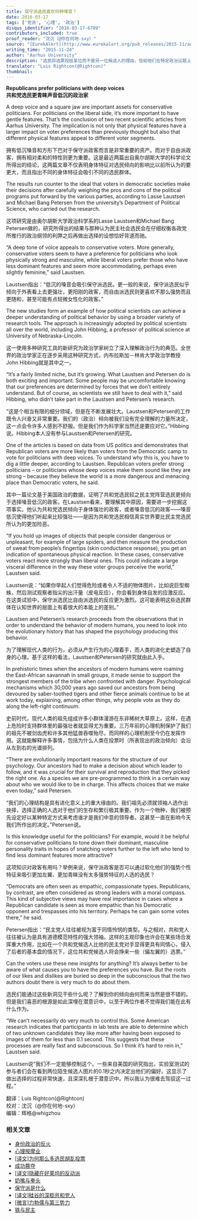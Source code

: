 ```yaml
---
title: 保守派选民喜欢何种嗓音？
date: 2016-03-17
tags: ['党派', '心理', '政治']
disqus_identifier: "2016-03-17-6709"
contributors_included: true
proof_reader: "沈沉（@你在何地-sxy）"
source: "[EurekAlert](http://www.eurekalert.org/pub_releases/2015-11/au-rpp112415.php)"
writing_time: "2015-11-24"
author: "Aarhus University"
description: "选民将选票投给某位而不是另一位候选人的理由，恰如他们在特定政治议题上持有这种而非那种立场的理由一样，有时简单的令人震惊，不过仔细想想，其实也并不像乍看起来那么毫无道理……"
translator: "Luis Rightcon(@Rightcon)"
thumbnail:
---
```


**Republicans prefer politicians with deep voices**  
**共和党选民更青睐声音低沉的政治家**

A deep voice and a square jaw are important assets for conservative politicians. For politicians on the liberal side, it’s more important to have gentle features. That’s the conclusion of two recent scientific articles from Aarhus University. The implication is not only that physical features have a larger impact on voter preferences than previously thought but also that different physical features appeal to different voter segments.

拥有低沉嗓音和方形下巴对于保守派政客而言是非常重要的资产。而对于自由派政客，拥有相对柔和的特性则更为重要。这是最近两篇出自奥尔胡斯大学的科学论文所得出的结论，这两篇文章不仅表明身体特征对选民倾向的影响比以前所认为的要更大，而且指出不同的身体特征会吸引不同的选民群体。

The results run counter to the ideal that voters in democratic societies make their decisions after carefully weighing the pros and cons of the political programs put forward by the various parties, according to Lasse Laustsen and Michael Bang Petersen from the university’s Department of Political Science, who carried out the research.

这项研究是由奥尔胡斯大学政治科学系的Lasse Laustsen和Michael Bang Petersen做的，研究所得出的结果与那种认为民主社会选民会在仔细权衡各政党所推行的政治纲领的利弊之后再做出选择的设想恰好背道而驰。

“A deep tone of voice appeals to conservative voters. More generally, conservative voters seem to have a preference for politicians who look physically strong and masculine, while liberal voters prefer those who have less dominant features and seem more accommodating, perhaps even slightly feminine,” said Laustsen.

Laustsen指出：“低沉的嗓音会吸引保守派选民。更一般的来说，保守派选民似乎倾向于外表看上去更强壮，更阳刚的政客，而自由派选民则更喜欢不那么强势而且更随和，甚至可能有点轻微女性化的政客。”

The new studies form an example of how political scientists can achieve a deeper understanding of political behavior by using a broader variety of research tools. The approach is increasingly adopted by political scientists all over the world, including John Hibbing, a professor of political science at University of Nebraska-Lincoln.

这一使用多种研究工具的新研究为政治学家树立了深入理解政治行为的典范。全世界的政治学家正在逐步采用这种研究方式，内布拉斯加－林肯大学政治学教授John Hibbing就是其中之一。

“It’s a fairly limited niche, but it’s growing. What Laustsen and Petersen do is both exciting and important. Some people may be uncomfortable knowing that our preferences are determined by forces that we don’t entirely understand. But of course, as scientists we still have to deal with it,” said Hibbing, who didn’t take part in the Laustsen and Petersen’s research.

“这是个相当有限的细分领域，但是在不断发展壮大。Laustsen和Petersen的工作既令人兴奋又非常重要。我们的（政治）倾向被我们没有完全理解的力量所决定，这一点会令许多人感到不舒服。但是我们作为科学家当然还是要应对它。”Hibbing说。Hibbing本人没有参与Laustsen和Petersen的研究。

One of the articles is based on data from US politics and demonstrates that Republican voters are more likely than voters from the Democratic camp to vote for politicians with deep voices. To understand why this is, you have to dig a little deeper, according to Laustsen. Republican voters prefer strong politicians – or politicians whose deep voices make them sound like they are strong – because they believe the world is a more dangerous and menacing place than Democratic voters, he said.

其中一篇论文基于美国政治的数据，证明了共和党选民较之民主党阵营选民更倾向于选择嗓音低沉的政客。在Laustsen看来，要理解其中原因，需要进一步挖掘这项事实。他认为共和党选民倾向于身体强壮的政客，或者嗓音低沉的政客——嗓音低沉使得他们听起来比较强壮——是因为共和党选民相信真实世界要比民主党选民所认为的更加险恶。

“If you hold up images of objects that people consider dangerous or unpleasant, for example of large spiders, and then measure the production of sweat from people’s fingertips (skin conductance response), you get an indication of spontaneous physical reaction. In these cases, conservative voters react more strongly than liberal ones. This could indicate a large visceral difference in the way these voter groups perceive the world,” Laustsen said.

Laustsen说：“如果你举起人们觉得危险或者令人不适的物体图片，比如说巨型蜘蛛，然后测试观察者指尖的出汗量（皮电反应），你会看到身体自发的应激反应。在这类试验中，保守派选民比自由派选民的反应更为激烈。这可能表明这些选民群体在认知世界的层面上有着很大的本能上的差别。”

Laustsen and Petersen’s research proceeds from the observations that in order to understand the behavior of modern humans, you need to look into the evolutionary history that has shaped the psychology producing this behavior.

为了理解现代人类的行为，必须从产生行为的心理着手，而人类的进化史塑造了自身的心理。基于这样的看法，Laustsen和Petersen的研究就由此入手。

In prehistoric times when the ancestors of modern humans were roaming the East-African savannah in small groups, it made sense to support the strongest members of the tribe when confronted with danger. Psychological mechanisms which 30,000 years ago saved our ancestors from being devoured by saber-toothed tigers and other fierce animals continue to be at work today, explaining, among other things, why people vote as they do along the left-right continuum.

史前时代，现代人类的祖先组成许多小群体漫游在东非稀树大草原上。这样，在遇上危险时支持群体里的最强壮者就显得尤为重要。三万年前的心理机制保护了我们的祖先不被剑齿虎和许多其他猛兽吞噬殆尽，而同样的心理机制至今仍在发挥作用。这就能解释许多事情，包括为什么人类在投票时（所表现出的政治倾向）会沿从左到右的光谱排列。

“There are evolutionarily important reasons for the structure of our psychology. Our ancestors had to make a decision about which leader to follow, and it was crucial for their survival and reproduction that they picked the right one. As a species we are pre-programmed to think in a certain way about who we would like to be in charge. This affects choices that we make even today,” said Petersen.

“我们的心理结构是具有进化意义上的重大缘由的。我们祖先必须就领袖人选作出抉择，选择正确的人选对于他们的生存和繁衍极其重要。作为一个物种，我们被预先设定好以某种特定方式来考虑谁才是我们中意的领导者。这甚至一直在影响今天我们所作出的决定。”Petersen说。

Is this knowledge useful for the politicians? For example, would it be helpful for conservative politicians to tone down their dominant, masculine personality traits in hopes of snatching voters further to the left who tend to find less dominant features more attractive?

这项知识对政客有用吗？举例来说，保守派政客是否可以通过软化他们的强势个性特征来吸引更加左翼、更加青睐没有太多强势特征的人选的选民？

“Democrats are often seen as empathic, compassionate types. Republicans, by contrast, are often considered as strong leaders with a moral compass. This kind of subjective views may have real importance in cases where a Republican candidate is seen as more empathic than his Democratic opponent and trespasses into his territory. Perhaps he can gain some votes there,” he said.

Petersen指出：“民主党人往往被视为富于同情怜悯的类型。与之相对，共和党人往往被认为是具有道德模范特性的强大领袖。这样的主观印象也许会在某些场合发挥重大作用，比如在一个共和党候选人比他的民主党对手显得更具有同情心，侵入了后者的基本盘的情况下，这位共和党候选人将会挣来一些（偏左翼的）选票。”

Can the voters use these new insights for anything? It’s always better to be aware of what causes you to have the preferences you have. But the roots of our likes and dislikes are buried so deep in the subconscious that the two authors doubt there is very much to do about them.

选民们能通过这些新洞见干些什么呢？了解到你的倾向由何而来当然是很不错的。但是我们喜恶的根源是如此深埋在潜意识中，以至于两位作者不觉得我们能在此有什么作为。

“We can’t necessarily do very much to control this. Some American research indicates that participants in lab tests are able to determine which of two unknown candidates they like more after having been exposed to images of them for less than 0.1 second. This suggests that these processes are really fast and subconscious. So I think it’s hard to rein in,” Laustsen said.

Laustsen说“我们不一定能够控制这个。一些来自美国的研究指出，实验室测试的参与者们会在看到两位陌生候选人图片的0.1秒之内决定出他们的偏好。这显示了做出选择的过程非常快速，且深深扎根于潜意识中。所以我认为很难去驾驭这一过程。”  

翻译：Luis Rightcon(@Rightcon)  
校对：沈沉（@你在何地-sxy）  
编辑：辉格@whigzhou


### 相关文章

* [身份政治的反火](https://headsalon.org/archives/7643.html "身份政治的反火")
* [心理按摩业](https://headsalon.org/archives/7767.html "心理按摩业")
* [[译文]为何那么多选民胡乱投票](https://headsalon.org/archives/7402.html "[译文]为何那么多选民胡乱投票")
* [成功篡夺](https://headsalon.org/archives/7209.html "成功篡夺")
* [[译文]隐藏在好莱坞的反动派](https://headsalon.org/archives/7080.html "[译文]隐藏在好莱坞的反动派")
* [奶嘴与拳头](https://headsalon.org/archives/7042.html "奶嘴与拳头")
* [保守派是什么](https://headsalon.org/archives/6922.html "保守派是什么")
* [[译文]硅谷的深柜共和党人](https://headsalon.org/archives/5648.html "[译文]硅谷的深柜共和党人")
* [[微言]力勃儒与第三势力](https://headsalon.org/archives/4863.html "[微言]力勃儒与第三势力")
* [铁与民主](https://headsalon.org/archives/7815.html "铁与民主")
